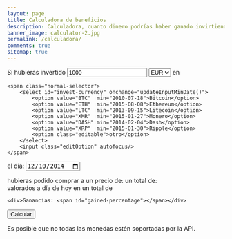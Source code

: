 ```yaml
---
layout: page
title: Calculadora de beneficios
description: Calculadora, cuanto dinero podrías haber ganado invirtiendo en Bitcoin u otras criptomonedas a tiempo
banner_image: calculator-2.jpg
permalink: /calculadora/
comments: true
sitemap: true
---
```


<div>
	Si hubieras invertido 
	<input id="invest-quantity" type="number" value="1000">
	<select id="invest-fiat">
		<option>EUR</option>
		<option>USD</option>
	</select> en 

	<span class="normal-selector">
		<select id="invest-currency" onchange="updateInputMinDate()">
			<option value="BTC"  min="2010-07-18">Bitcoin</option>
			<option value="ETH"  min="2015-08-08">Ethereum</option>
			<option value="LTC"  min="2013-09-15">Litecoin</option>
			<option value="XMR"  min="2015-01-27">Monero</option>
			<option value="DASH" min="2014-02-04">Dash</option>
			<option value="XRP"  min="2015-01-30">Ripple</option>
			<option class="editable">otro</option>
		</select>
		<input class="editOption" autofocus/>
	</span>
</div>

<!-- datalists are not yet supported by safari, maybe if we can check whether its supported and load it only then https://stackoverflow.com/questions/7048102/check-if-html-element-is-supported , if we detect that datalists are not supported we display the one above --> 
<!-- <span class="datalist-selector">
	<input type="text" list="cryptocurrency" id="invest-currency" placeholder="Selecciona" onfocus="$('#invest-currency').val('')"/>
	<datalist id="cryptocurrency">
		<option value="BTC" min="2014-12-10">Bitcoin</option>
		<option value="ETH" min="2015-08-08">Ethereum</option>
		<option value="LTC" min="2013-09-15">Litecoin</option>
		<option value="XMR" min="2015-01-27">Monero</option>
		<option value="DASH" min="2014-02-04">Dash</option>
		<option value="XRP" min="2015-01-30">Ripple</option>
	</datalist>
</span> -->

el día:
<input id="invest-date" type="date" value="2014-12-10" min="2010-07-18">

<div id="calculator-results">
	hubieras podido comprar a un precio de:
	<span id="old-price"></span>
	un total de:
	<div>
		<span id="number-tokens"></span> 
		<span id="token"></span>
		valorados a día de hoy en un total de
		<span id="valued-amount"></span></div>

	<div>Ganancias: <span id="gained-percentage"></span></div>

</div>

<button onclick="calculateEarnings()">Calcular</button>

<span> Es posible que no todas las monedas estén soportadas por la API.</span>

<script src="{{ site.baseurl }}/js/plugins.js?{{site.time | date: '%s%N'}}"></script>
<script defer src="{{ site.baseurl }}/js/calculator.js"></script>